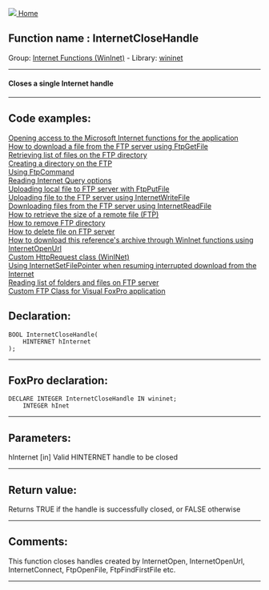 [<img src="../../images/home.png"> Home ](https://github.com/VFPX/Win32API)  

## Function name : InternetCloseHandle
Group: [Internet Functions (WinInet)](../../functions_group.md#Internet_Functions_(WinInet))  -  Library: [wininet](../../Libraries.md#wininet)  
***  


#### Closes a single Internet handle
***  


## Code examples:
[Opening access to the Microsoft Internet functions for the application](../../samples/sample_042.md)  
[How to download a file from the FTP server using FtpGetFile](../../samples/sample_043.md)  
[Retrieving list of files on the FTP directory](../../samples/sample_046.md)  
[Creating a directory on the FTP](../../samples/sample_047.md)  
[Using FtpCommand](../../samples/sample_059.md)  
[Reading Internet Query options](../../samples/sample_060.md)  
[Uploading local file to FTP server with FtpPutFile](../../samples/sample_061.md)  
[Uploading file to the FTP server using InternetWriteFile](../../samples/sample_062.md)  
[Downloading files from the FTP server using InternetReadFile](../../samples/sample_063.md)  
[How to retrieve the size of a remote file (FTP)](../../samples/sample_069.md)  
[How to remove FTP directory](../../samples/sample_070.md)  
[How to delete file on FTP server](../../samples/sample_071.md)  
[How to download this reference's archive through WinInet functions using InternetOpenUrl](../../samples/sample_110.md)  
[Custom HttpRequest class (WinINet)](../../samples/sample_185.md)  
[Using InternetSetFilePointer when resuming interrupted download from the Internet](../../samples/sample_191.md)  
[Reading list of folders and files on FTP server](../../samples/sample_340.md)  
[Custom FTP Class for Visual FoxPro application](../../samples/sample_344.md)  

## Declaration:
```foxpro  
BOOL InternetCloseHandle(
	HINTERNET hInternet
);  
```  
***  


## FoxPro declaration:
```foxpro  
DECLARE INTEGER InternetCloseHandle IN wininet;
	INTEGER hInet  
```  
***  


## Parameters:
hInternet
[in] Valid HINTERNET handle to be closed  
***  


## Return value:
Returns TRUE if the handle is successfully closed, or FALSE otherwise  
***  


## Comments:
This function closes handles created by InternetOpen, InternetOpenUrl, InternetConnect, FtpOpenFile, FtpFindFirstFile etc.  
  
***  


